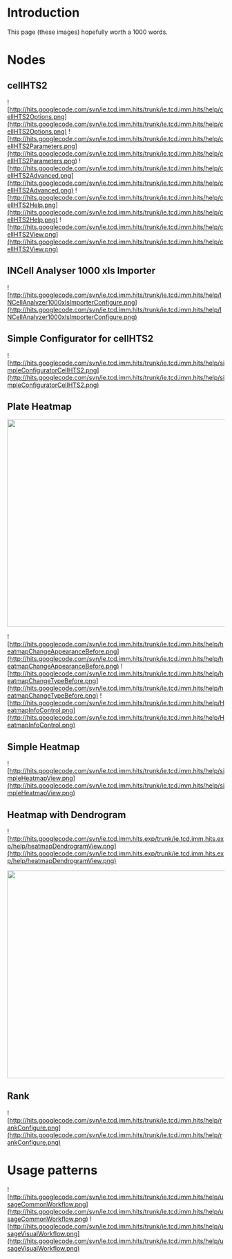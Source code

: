 # Introduction #

This page (these images) hopefully worth a 1000 words.

# Nodes #

## cellHTS2 ##
![http://hits.googlecode.com/svn/ie.tcd.imm.hits/trunk/ie.tcd.imm.hits/help/cellHTS2Options.png](http://hits.googlecode.com/svn/ie.tcd.imm.hits/trunk/ie.tcd.imm.hits/help/cellHTS2Options.png)
![http://hits.googlecode.com/svn/ie.tcd.imm.hits/trunk/ie.tcd.imm.hits/help/cellHTS2Parameters.png](http://hits.googlecode.com/svn/ie.tcd.imm.hits/trunk/ie.tcd.imm.hits/help/cellHTS2Parameters.png)
![http://hits.googlecode.com/svn/ie.tcd.imm.hits/trunk/ie.tcd.imm.hits/help/cellHTS2Advanced.png](http://hits.googlecode.com/svn/ie.tcd.imm.hits/trunk/ie.tcd.imm.hits/help/cellHTS2Advanced.png)
![http://hits.googlecode.com/svn/ie.tcd.imm.hits/trunk/ie.tcd.imm.hits/help/cellHTS2Help.png](http://hits.googlecode.com/svn/ie.tcd.imm.hits/trunk/ie.tcd.imm.hits/help/cellHTS2Help.png)
![http://hits.googlecode.com/svn/ie.tcd.imm.hits/trunk/ie.tcd.imm.hits/help/cellHTS2View.png](http://hits.googlecode.com/svn/ie.tcd.imm.hits/trunk/ie.tcd.imm.hits/help/cellHTS2View.png)

## INCell Analyser 1000 xls Importer ##
![http://hits.googlecode.com/svn/ie.tcd.imm.hits/trunk/ie.tcd.imm.hits/help/INCellAnalyzer1000xlsImporterConfigure.png](http://hits.googlecode.com/svn/ie.tcd.imm.hits/trunk/ie.tcd.imm.hits/help/INCellAnalyzer1000xlsImporterConfigure.png)

## Simple Configurator for cellHTS2 ##
![http://hits.googlecode.com/svn/ie.tcd.imm.hits/trunk/ie.tcd.imm.hits/help/simpleConfiguratorCellHTS2.png](http://hits.googlecode.com/svn/ie.tcd.imm.hits/trunk/ie.tcd.imm.hits/help/simpleConfiguratorCellHTS2.png)

## Plate Heatmap ##
<a href='http://www.youtube.com/watch?feature=player_embedded&v=qgdVhJBScZk' target='_blank'><img src='http://img.youtube.com/vi/qgdVhJBScZk/0.jpg' width='640' height=480 /></a>

![http://hits.googlecode.com/svn/ie.tcd.imm.hits/trunk/ie.tcd.imm.hits/help/heatmapChangeAppearanceBefore.png](http://hits.googlecode.com/svn/ie.tcd.imm.hits/trunk/ie.tcd.imm.hits/help/heatmapChangeAppearanceBefore.png)
![http://hits.googlecode.com/svn/ie.tcd.imm.hits/trunk/ie.tcd.imm.hits/help/heatmapChangeTypeBefore.png](http://hits.googlecode.com/svn/ie.tcd.imm.hits/trunk/ie.tcd.imm.hits/help/heatmapChangeTypeBefore.png)
![http://hits.googlecode.com/svn/ie.tcd.imm.hits/trunk/ie.tcd.imm.hits/help/HeatmapInfoControl.png](http://hits.googlecode.com/svn/ie.tcd.imm.hits/trunk/ie.tcd.imm.hits/help/HeatmapInfoControl.png)

## Simple Heatmap ##
![http://hits.googlecode.com/svn/ie.tcd.imm.hits/trunk/ie.tcd.imm.hits/help/simpleHeatmapView.png](http://hits.googlecode.com/svn/ie.tcd.imm.hits/trunk/ie.tcd.imm.hits/help/simpleHeatmapView.png)

## Heatmap with Dendrogram ##
![http://hits.googlecode.com/svn/ie.tcd.imm.hits.exp/trunk/ie.tcd.imm.hits.exp/help/heatmapDendrogramView.png](http://hits.googlecode.com/svn/ie.tcd.imm.hits.exp/trunk/ie.tcd.imm.hits.exp/help/heatmapDendrogramView.png)

<a href='http://www.youtube.com/watch?feature=player_embedded&v=wJNyGALgnJY' target='_blank'><img src='http://img.youtube.com/vi/wJNyGALgnJY/0.jpg' width='640' height=480 /></a>

## Rank ##
![http://hits.googlecode.com/svn/ie.tcd.imm.hits/trunk/ie.tcd.imm.hits/help/rankConfigure.png](http://hits.googlecode.com/svn/ie.tcd.imm.hits/trunk/ie.tcd.imm.hits/help/rankConfigure.png)

# Usage patterns #
![http://hits.googlecode.com/svn/ie.tcd.imm.hits/trunk/ie.tcd.imm.hits/help/usageCommonWorkflow.png](http://hits.googlecode.com/svn/ie.tcd.imm.hits/trunk/ie.tcd.imm.hits/help/usageCommonWorkflow.png)
![http://hits.googlecode.com/svn/ie.tcd.imm.hits/trunk/ie.tcd.imm.hits/help/usageVisualWorkflow.png](http://hits.googlecode.com/svn/ie.tcd.imm.hits/trunk/ie.tcd.imm.hits/help/usageVisualWorkflow.png)
